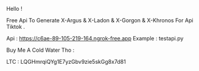 Hello !

Free Api To Generate X-Argus & X-Ladon & X-Gorgon & X-Khronos For Api Tiktok .

Api : https://c6ae-89-105-219-164.ngrok-free.app
Example : testapi.py

Buy Me A Cold Water Tho :

LTC : LQGHmrqiQYg1E7yzGbv9zie5skGg8x7d81
